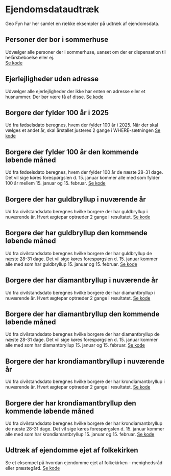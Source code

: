 # Ejendomsdataudtræk
Geo Fyn har her samlet en række eksempler på udtræk af ejendomsdata.

## Personer der bor i sommerhuse
Udvælger alle personer der i sommerhuse, uanset om der er dispensation til helårsbeboelse eller ej. <br>
[Se kode](https://github.com/geofyn/analysesamling/blob/main/ejendomsdataudtraek/personer_der_bor_i_sommerhuse.sql)

## Ejerlejligheder uden adresse
Udvælger alle ejerlejligheder der ikke har enten en adresse eller et husnummer. Der bør være få af disse.
[Se kode](https://github.com/geofyn/analysesamling/blob/main/ejendomsdataudtraek/ejerlejligheder_uden_adresse.sql)

## Borgere der fylder 100 år i 2025
Ud fra fødselsdato beregnes, hvem der fylder 100 år i 2025. Når der skal vælges et andet år, skal årstallet justeres 2 gange i WHERE-sætningen
[Se kode](https://github.com/geofyn/analysesamling/blob/main/ejendomsdataudtraek/100_aars_foedselsdag_i_aarstal.sql)

## Borgere der fylder 100 år den kommende løbende måned
Ud fra fødselsdato beregnes, hvem der fylder 100 år de næste 28-31 dage. Det vil sige køres forespørgslen d. 15. januar kommer alle med som fylder 100 år mellem 15. januar og 15. februar. 
[Se kode](https://github.com/geofyn/analysesamling/blob/main/ejendomsdataudtraek/100_aars_foedselsdag_maaned.sql)

## Borgere der har guldbryllup i nuværende år
Ud fra civilstandsdato beregnes hvilke borgere der har guldbryllup i nuværende år. Hvert ægtepar optræder 2 gange i resultatet.
[Se kode](https://github.com/geofyn/analysesamling/blob/main/ejendomsdataudtraek/guldbryllup_i_aarstal.sql)

## Borgere der har guldbryllup den kommende løbende måned
Ud fra civilstandsdato beregnes hvilke borgere der har guldbryllup de næste 28-31 dage. Det vil sige køres forespørgslen d. 15. januar kommer alle med som har guldbryllup 15. januar og 15. februar. 
[Se kode](https://github.com/geofyn/analysesamling/blob/main/ejendomsdataudtraek/guldbryllup_maaned.sql)

## Borgere der har diamantbryllup i nuværende år
Ud fra civilstandsdato beregnes hvilke borgere der har diamantbryllup i nuværende år. Hvert ægtepar optræder 2 gange i resultatet.
[Se kode](https://github.com/geofyn/analysesamling/blob/main/ejendomsdataudtraek/diamantbryllup_i_aar.sql)

## Borgere der har diamantbryllup den kommende løbende måned
Ud fra civilstandsdato beregnes hvilke borgere der har diamantbryllup de næste 28-31 dage. Det vil sige køres forespørgslen d. 15. januar kommer alle med som har diamantbryllup 15. januar og 15. februar. 
[Se kode](https://github.com/geofyn/analysesamling/blob/main/ejendomsdataudtraek/diamantbryllup_maaned.sql)

## Borgere der har krondiamantbryllup i nuværende år
Ud fra civilstandsdato beregnes hvilke borgere der har krondiamantbryllup i nuværende år. Hvert ægtepar optræder 2 gange i resultatet.
[Se kode](https://github.com/geofyn/analysesamling/blob/main/ejendomsdataudtraek/krondiamantbryllup_i_aar.sql)

## Borgere der har krondiamantbryllup den kommende løbende måned
Ud fra civilstandsdato beregnes hvilke borgere der har krondiamantbryllup de næste 28-31 dage. Det vil sige køres forespørgslen d. 15. januar kommer alle med som har krondiamantbryllup 15. januar og 15. februar. 
[Se kode](https://github.com/geofyn/analysesamling/blob/main/ejendomsdataudtraek/krondiamantbryllup_maaned.sql)

## Udtræk af ejendomme ejet af folkekirken
Se et eksempel på hvordan ejendomme ejet af folkekirken -  menighedsråd eller præstegård.
[Se kode](kirkejord2_0.sql)

